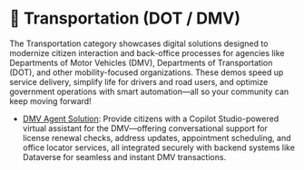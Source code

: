 # 🚦 Transportation (DOT / DMV)
The Transportation category showcases digital solutions designed to modernize citizen interaction and back-office processes for agencies like Departments of Motor Vehicles (DMV), Departments of Transportation (DOT), and other mobility-focused organizations. These demos speed up service delivery, simplify life for drivers and road users, and optimize government operations with smart automation—all so your community can keep moving forward!

- [DMV Agent Solution](./DMV-Agent/): Provide citizens with a Copilot Studio-powered virtual assistant for the DMV—offering conversational support for license renewal checks, address updates, appointment scheduling, and office locator services, all integrated securely with backend systems like Dataverse for seamless and instant DMV transactions.